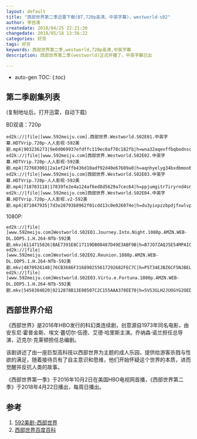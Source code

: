 ```yaml
---
layout: default
title: "西部世界第二季迅雷下载(BT,720p高清，中英字幕)，westworld-s02"
author: 李佶澳
createdate: 2018/04/25 22:21:30
changedate: 2018/05/18 13:56:22
categories: 好货
tags: 好货
keywords: 西部世界第二季,westworld,720p高清,中英字幕
description: 西部世界第二季(westworld)正式开播了，中英字幕已出

---
```


* auto-gen TOC:
{:toc}

## 第二季剧集列表

(复制地址后，打开迅雷，自动下载)

BD双语：720p

	ed2k://|file|[www.592meiju.com].西部世界.Westworld.S02E01.中英字幕.HDTVrip.720p-人人影视-592美剧.mp4|903236273|9e0d069937efdffc119ec0af78c182fb|h=wna32aqevffbqbodnscqfrlxisjnjdzn|/
	ed2k://|file|[www.592meiju.com]西部世界.Westworld.S02E02.中英字幕.HDTVrip.720p-人人影视-592美剧.mp4|727683001|2a1ef24ffb436d10adf92d40e67609a0|h=aqnhyelyg34bxdbmoo6itiuw3l3hbpuj|/
	ed2k://|file|[www.592meiju.com]西部世界.Westworld.S02E03.中英字幕.HDTVrip.720p-人人影视-592美剧.mp4|718703118|17839fe2e4a124af6ed8d5629a7cec64|h=ppjumgitr7iryrnd4snpveva6gor6hjm|/
	ed2k://|file|[www.592meiju.com]西部世界.Westworld.S02E04.中英字幕.HDTVrip.720p-人人影视.v2-592美剧.mp4|871047935|7d3e28793b8962f01cdd13c0e026074e|h=du3yixpzzbpdjfxwlvpg2sovtpxlhipt|/

1080P:

	ed2k://|file|[www.592meiju.com]Westworld.S02E01.Journey.Into.Night.1080p.AMZN.WEB-DL.DDP5.1.H.264-NTb-592美剧.mkv|6114715826|BAE7391E8C17119DB08487D49E3ABF9B|h=B7JO7ZAQJ5E54MPAIC7DSDXDJMJQSYS6|/
	ed2k://|file|[www.592meiju.com]Westworld.S02E02.Reunion.1080p.AMZN.WEB-DL.DDP5.1.H.264-NTb-592美剧.mkv|4870926148|76CB3686F316890255617292682FEC7C|h=P5T34EJBZ6CF5NJBELZHSVQZUZYJYYBI|/
	ed2k://|file|[www.592meiju.com]Westworld.S02E03.Virtu.e.Fortuna.1080p.AMZN.WEB-DL.DDP5.1.H.264-NTb-592美剧.mkv|5458304020|0212878B13E08507C2C155AAA378EE70|h=5VS3GLH2JUOGYG2OEDZ4EIGE7YDA676U|/

## 西部世界介绍

《西部世界》是2016年HBO发行的科幻类连续剧，创意源自1973年同名电影，由安东尼·霍普金斯、埃文·蕾切尔·伍德、艾德·哈里斯主演。乔纳森·诺兰担任总导演，迈克尔·克莱顿担任总编剧。 

该剧讲述了由一座巨型高科技以西部世界为主题的成人乐园，提供给游客杀戮与性欲的满足，随着接待员有了自主意识和思维，他们开始怀疑这个世界的本质，进而觉醒并反抗人类的故事。

《西部世界第一季》于2016年10月2日在美国HBO电视网首播，《西部世界第二季》于2018年4月22日播出，每周日播出。

## 参考

1. [592美剧-西部世界][1]
2. [西部世界百度百科][2]

[1]: http://www.592meiju.com/video/7262.html  "592美剧" 
[2]: https://baike.baidu.com/item/%E8%A5%BF%E9%83%A8%E4%B8%96%E7%95%8C/16357504?fr=aladdin "西部世界百度百科"
